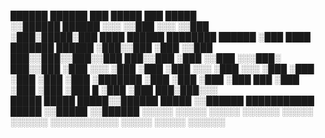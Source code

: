  ██████   ██████  ███                              █████        ███   █████            
░░██████ ██████  ░░░                              ░░███        ░░░   ░░███             
 ░███░█████░███  ████   ██████  ████████   ██████  ░███        ████  ███████    ██████ 
 ░███░░███ ░███ ░░███  ███░░███░░███░░███ ███░░███ ░███       ░░███ ░░░███░    ███░░███
 ░███ ░░░  ░███  ░███ ░███ ░░░  ░███ ░░░ ░███ ░███ ░███        ░███   ░███    ░███████ 
 ░███      ░███  ░███ ░███  ███ ░███     ░███ ░███ ░███      █ ░███   ░███ ███░███░░░  
 █████     █████ █████░░██████  █████    ░░██████  ███████████ █████  ░░█████ ░░██████ 
░░░░░     ░░░░░ ░░░░░  ░░░░░░  ░░░░░      ░░░░░░  ░░░░░░░░░░░ ░░░░░    ░░░░░   ░░░░░░  
                                                                                       
                                                                                       
                                                                                       
